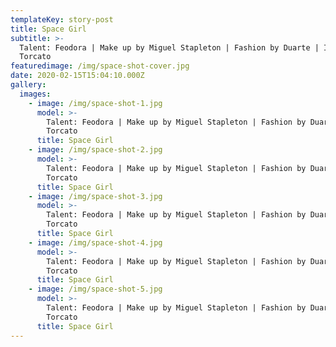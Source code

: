 ```yaml
---
templateKey: story-post
title: Space Girl
subtitle: >-
  Talent: Feodora | Make up by Miguel Stapleton | Fashion by Duarte | Inês
  Torcato
featuredimage: /img/space-shot-cover.jpg
date: 2020-02-15T15:04:10.000Z
gallery:
  images:
    - image: /img/space-shot-1.jpg
      model: >-
        Talent: Feodora | Make up by Miguel Stapleton | Fashion by Duarte | Inês
        Torcato
      title: Space Girl
    - image: /img/space-shot-2.jpg
      model: >-
        Talent: Feodora | Make up by Miguel Stapleton | Fashion by Duarte | Inês
        Torcato
      title: Space Girl
    - image: /img/space-shot-3.jpg
      model: >-
        Talent: Feodora | Make up by Miguel Stapleton | Fashion by Duarte | Inês
        Torcato
      title: Space Girl
    - image: /img/space-shot-4.jpg
      model: >-
        Talent: Feodora | Make up by Miguel Stapleton | Fashion by Duarte | Inês
        Torcato
      title: Space Girl
    - image: /img/space-shot-5.jpg
      model: >-
        Talent: Feodora | Make up by Miguel Stapleton | Fashion by Duarte | Inês
        Torcato
      title: Space Girl
---
```

